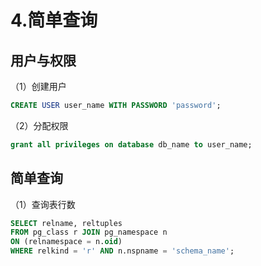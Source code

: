 # 4.简单查询

## 用户与权限

（1）创建用户

```sql
CREATE USER user_name WITH PASSWORD 'password';
```

（2）分配权限

```sql
grant all privileges on database db_name to user_name;
```

## 简单查询

（1）查询表行数

```sql
SELECT relname, reltuples
FROM pg_class r JOIN pg_namespace n
ON (relnamespace = n.oid)
WHERE relkind = 'r' AND n.nspname = 'schema_name';
```

